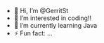 - 👋 Hi, I’m @GerritSt
- 👀 I’m interested in coding!!
- 🌱 I’m currently learning Java
- ⚡ Fun fact: ...

<!---
GerritSt/GerritSt is a ✨ special ✨ repository because its `README.md` (this file) appears on your GitHub profile.
You can click the Preview link to take a look at your changes.
--->
